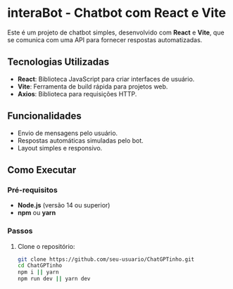 # interaBot - Chatbot com React e Vite

Este é um projeto de chatbot simples, desenvolvido com **React** e **Vite**, que se comunica com uma API para fornecer respostas automatizadas.

## Tecnologias Utilizadas

- **React**: Biblioteca JavaScript para criar interfaces de usuário.
- **Vite**: Ferramenta de build rápida para projetos web.
- **Axios**: Biblioteca para requisições HTTP.

## Funcionalidades

- Envio de mensagens pelo usuário.
- Respostas automáticas simuladas pelo bot.
- Layout simples e responsivo.

## Como Executar

### Pré-requisitos

- **Node.js** (versão 14 ou superior)
- **npm** ou **yarn**

### Passos

1. Clone o repositório:

   ```bash
   git clone https://github.com/seu-usuario/ChatGPTinho.git
   cd ChatGPTinho
   npm i || yarn
   npm run dev || yarn dev 
